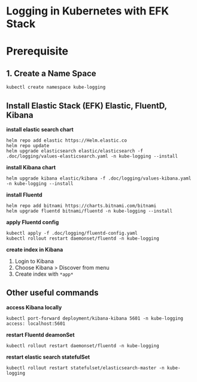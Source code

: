 # Logging in Kubernetes with EFK Stack

# Prerequisite

## 1. Create a Name Space

```
kubectl create namespace kube-logging
```

## Install Elastic Stack (EFK) Elastic, FluentD, Kibana

**install elastic search chart**

```
helm repo add elastic https://Helm.elastic.co
helm repo update
helm upgrade elasticsearch elastic/elasticsearch -f .doc/logging/values-elasticsearch.yaml -n kube-logging --install
```

**install Kibana chart**

```
helm upgrade kibana elastic/kibana -f .doc/logging/values-kibana.yaml -n kube-logging --install
```

**install Fluentd**

```
helm repo add bitnami https://charts.bitnami.com/bitnami
helm upgrade fluentd bitnami/fluentd -n kube-logging --install
```

**apply Fluentd config**

```
kubectl apply -f .doc/logging/fluentd-config.yaml
kubectl rollout restart daemonset/fluentd -n kube-logging
```

**create index in Kibana**

1. Login to Kibana
2. Choose Kibana > Discover from menu
3. Create index with `*app*`

## Other useful commands

**access Kibana locally**

```
kubectl port-forward deployment/kibana-kibana 5601 -n kube-logging
access: localhost:5601
```

**restart Fluentd deamonSet**

```
kubectl rollout restart daemonset/fluentd -n kube-logging
```

**restart elastic search statefulSet**

```
kubectl rollout restart statefulset/elasticsearch-master -n kube-logging
```
